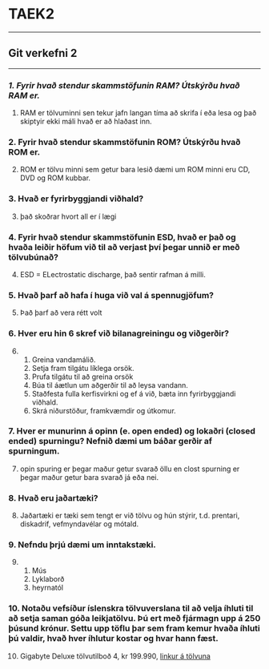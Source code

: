 # TAEK2
___
## Git verkefni 2
___
### *1. Fyrir hvað stendur skammstöfunin RAM? Útskýrðu hvað RAM er.*
1. RAM er tölvuminni sen tekur jafn langan tíma að skrifa í eða lesa og það skiptyir ekki máli hvað er að hlaðast inn.
### 2. Fyrir hvað stendur skammstöfunin ROM? Útskýrðu hvað ROM er.
2. ROM er tölvu minni sem getur bara lesið dæmi um ROM minni eru CD, DVD og ROM kubbar.
### 3. Hvað er fyrirbyggjandi viðhald?
3. það skoðrar hvort all er í lægi
### 4. Fyrir hvað stendur skammstöfunin ESD, hvað er það og hvaða leiðir höfum við til að verjast því þegar unnið er með tölvubúnað?
4. ESD = ELectrostatic discharge, það sentir rafman á milli.
### 5. Hvað þarf að hafa í huga við val á spennugjöfum?
5. Það þarf að vera rétt volt
### 6. Hver eru hin 6 skref við bilanagreiningu og viðgerðir?
6.  1. Greina vandamálið.
    2. Setja fram tilgátu líklega orsök.
    3. Prufa tilgátu til að greina orsök
    4. Búa til áætlun um aðgerðir til að leysa vandann.
    5. Staðfesta fulla kerfisvirkni og ef á við, bæta inn fyrirbyggjandi viðhald.
    6. Skrá niðurstöður, framkvæmdir og útkomur.
### 7. Hver er munurinn á opinn (e. open ended) og lokaðri (closed ended) spurningu? Nefnið dæmi um báðar gerðir af spurningum.
7. opin spuring er þegar maður getur svarað öllu en clost spurning er þegar maður getur bara svarað já eða nei.
### 8. Hvað eru jaðartæki?
8. Jaðartæki er tæki sem tengt er við tölvu og hún stýrir, t.d. prentari, diskadrif, vefmyndavélar og mótald.
### 9. Nefndu þrjú dæmi um inntakstæki.
9. 	1. Mús
   	2. Lyklaborð
	3. heyrnatól
### 10. Notaðu vefsíður íslenskra tölvuverslana til að velja íhluti til að setja saman góða leikjatölvu. Þú ert með fjármagn upp á 250 þúsund krónur. Settu upp töflu þar sem fram kemur hvaða íhluti þú valdir, hvað hver íhlutur kostar og hvar hann fæst.
10. Gigabyte Deluxe tölvutilboð 4, kr 199.990, [linkur á tölvuna](https://tolvutek.is/vara/gigabyte-deluxe-tolvutilbod-4)